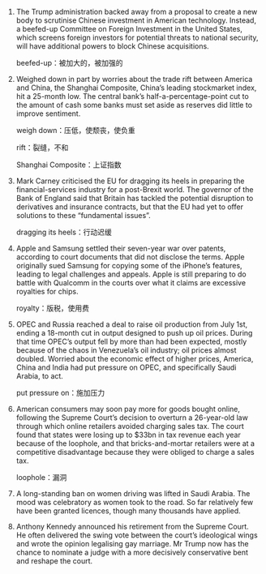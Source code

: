 1. The Trump administration backed away from a proposal to create a new body to scrutinise Chinese investment in American technology. Instead, a beefed-up Committee on Foreign Investment in the United States, which screens foreign investors for potential threats to national security, will have additional powers to block Chinese acquisitions.

   beefed-up：被加大的，被加强的

   

2. Weighed down in part by worries about the trade rift between America and China, the Shanghai Composite, China’s leading stockmarket index, hit a 25-month low. The central bank’s half-a-percentage-point cut to the amount of cash some banks must set aside as reserves did little to improve sentiment.

   weigh down：压低，使颓丧，使负重

   rift：裂缝，不和

   Shanghai Composite：上证指数

   

3. Mark Carney criticised the EU for dragging its heels in preparing the financial-services industry for a post-Brexit world. The governor of the Bank of England said that Britain has tackled the potential disruption to derivatives and insurance contracts, but that the EU had yet to offer solutions to these “fundamental issues”. 

   dragging its heels：行动迟缓

   

4. Apple and Samsung settled their seven-year war over patents, according to court documents that did not disclose the terms. Apple originally sued Samsung for copying some of the iPhone’s features, leading to legal challenges and appeals. Apple is still preparing to do battle with Qualcomm in the courts over what it claims are excessive royalties for chips.

   royalty：版税，使用费

   

5. OPEC and Russia reached a deal to raise oil production from July 1st, ending a 18-month cut in output designed to push up oil prices. During that time OPEC’s output fell by more than had been expected, mostly because of the chaos in Venezuela’s oil industry; oil prices almost doubled. Worried about the economic effect of higher prices, America, China and India had put pressure on OPEC, and specifically Saudi Arabia, to act.

   put pressure on：施加压力

   

6. American consumers may soon pay more for goods bought online, following the Supreme Court’s decision to overturn a 26-year-old law through which online retailers avoided charging sales tax. The court found that states were losing up to $33bn in tax revenue each year because of the loophole, and that bricks-and-mortar retailers were at a competitive disadvantage because they were obliged to charge a sales tax. 

   loophole：漏洞

   

7. A long-standing ban on women driving was lifted in Saudi Arabia. The mood was celebratory as women took to the road. So far relatively few have been granted licences, though many thousands have applied.

   

8. Anthony Kennedy announced his retirement from the Supreme Court. He often delivered the swing vote between the court’s ideological wings and wrote the opinion legalising gay marriage. Mr Trump now has the chance to nominate a judge with a more decisively conservative bent and reshape the court.